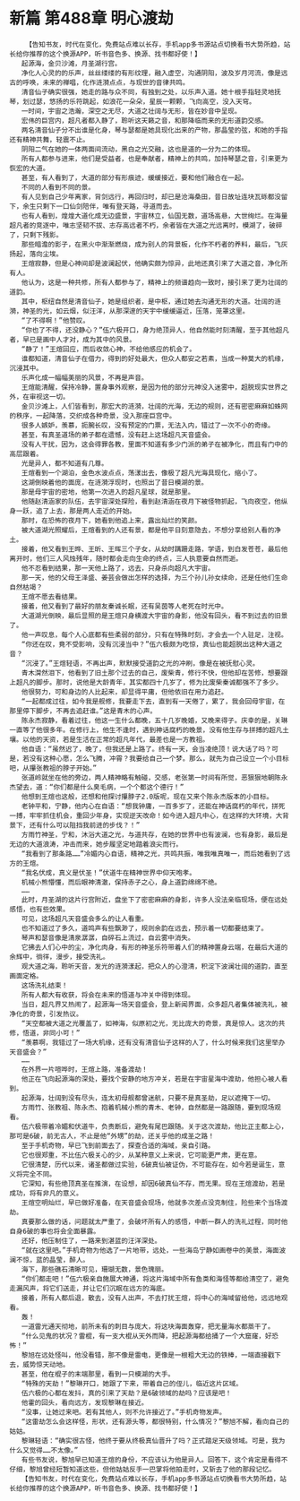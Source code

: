 # 新篇 第488章 明心渡劫
        【告知书友，时代在变化，免费站点难以长存，手机app多书源站点切换看书大势所趋，站长给你推荐的这个换源APP，听书音色多、换源、找书都好使！】
       起源海，金贝沙滩，月圣湖行宫。
       净化人心灵的的乐声，丝丝缕缕的有形纹理，融入虚空，沟通阴阳，波及岁月河流，像是远古的呼唤，未来的禅唱，化作涟漪点点，与现世的音律共鸣。
       清音仙子确实很强，她走的路与众不同，有独到之处，以乐声入道。她十根手指轻灵地抚琴，划过瑟，悠扬的乐符跳起，如浪花一朵朵，星辰一颗颗，飞向高空，没入天穹。
       一时间，宇宙之浩瀚，深空之无尽，大道之壮阔与无形，皆在妙音中呈现。
       宏伟的巨宫内，超凡者都入静了，聆听这天籁之音，和那降临而来的无形道韵交感。
       两名清音仙子分不出谁是化身，琴与瑟都是她具现化出来的产物，那晶莹的弦，和她的手指还有精神共舞，轻震不止。
       阴阳二气在她的一体两面间流动，黑白之光交融，这也是道的一分为二的体现。
       所有人都参与进来，他们是受益者，也是奉献者，精神上的共鸣，加持琴瑟之音，引来更为恢宏的大道。
       甚至，有人看到了，大道的部分有形痕迹，缓缓接近，要和他们融合在一起。
       不同的人看到不同的景。
       有人见到自己少年离家，背剑远行，再回归时，却已是沧海桑田，昔日故址连块瓦砾都没留下，余生只剩下一口仙剑陪伴，唯有登天路，寻道而去。
       也有人看到，煌煌大道化成无边盛景，宇宙林立，仙国无数，道场高悬，大世绚烂。在海量超凡者的竞逐中，唯志坚韧不拔、志存高远者不朽，余者皆在大道之光远离时，模湖了，破碎了，只剩下残影。
       那些暗澹的影子，在黑火中渐渐燃烧，成为别人的背景板，化作不朽者的养料，最后，飞灰扬起，落向尘埃。
       王煊寂静，但是心神间却是波澜起伏，他确实颇为惊异，此地还真引来了大道之音，净化所有人。
       他认为，这是一种共修，所有人都参与了，精神上的频谱趋向一致时，接引来了更为壮阔的道韵。
       其中，枢纽自然是清音仙子，她是组织者，是中枢，通过她去沟通无形的大道。壮阔的涟漪，神圣的光，如云烟，似汪洋，从那深邃的天宇中缓缓逼近，压落，笼罩这里。
       “了不得啊！”他赞叹。
       “你也了不得，还没静心？”伍六极开口，身为绝顶异人，他自然能时刻清醒，至于其他超凡者，早已是画中人才对，成为其中的风景。
       “静了！”王煊回应，而后收敛心神，不给他感应的机会了。
       谁都知道，清音仙子在借力，得到的好处最大，但众人都安之若素，当成一种莫大的机缘，沉浸其中。
       乐声化成一幅幅美丽的风景，不再是声音。
       王煊能清醒，保持冷静，置身事外观察，是因为他的部分元神没入迷雾中，超脱现实世界之外，在审视这一切。
       金贝沙滩上，人们皆看到，那宏大的涟漪，壮阔的光海，无边的规则，还有密密麻麻如蛛网的秩序，一起降落，交织成各种奇景，没入那座巨宫中。
       很多人嫉妒，羡慕，扼腕长叹，没有预定的门票，无法入内，错过了一次不小的奇缘。
       甚至，有真圣道场的弟子都在遗憾，没有赶上这场超凡天音盛会。
       没有人干扰，因为，这会得罪各教，里面不知道有多少门派的弟子在被净化，而且有门中的高层跟着。
       光是异人，都不知道有几尊。
       王煊看到一个湖泊，金色水波点点，荡漾出去，像极了超凡光海具现化，缩小了。
       这湖倒映着他的面庞，在涟漪浮现时，也照出了昔日模湖的景。
       那是母宇宙的密地，他第一次进入的超凡星球，就是那里。
       他随赵清涵家的队伍，去宇宙深处探险，看到赵清涵在夜月下被怪物抓起，飞向夜空，他纵身一跃，追了上去，那是两人走近的开始。
       那时，在恐怖的夜月下，她看到他追上来，露出灿烂的笑颜。
       被大道湖光照耀后，王煊看到的人还有景，都是他平日刻意隐去，不想分享给别人看的净土。
       接着，他又看到王晔、王昕、王晖三个子女，从幼时蹒跚走路，学语，到白发苍苍，最后他离开时，他们三人风烛残年，随时都会走向生命的终点，三人执意要自然而逝。
       他不忍看到结果，那一天他上路了，远去，只身杀向超凡大宇宙。
       那一天，他的父母王泽盛、姜芸会做出怎样的选择，为三个孙儿孙女续命，还是任他们生命自然枯竭？
       王煊不愿去看结果。
       接着，他又看到了最好的朋友秦诚长眠，还有吴茵等人老死在时光中。
       大道湖光倒映，最后显照的是王煊只身横渡大宇宙的身影，他没有回头，看不到过去的旧景了。
       他一声叹息，每个人心底都有些柔弱的部分，只有在特殊时刻，才会去一个人驻足，注视。
       “你还在叹，竟不受影响，没有沉浸当中？”伍六极颇为吃惊，真仙也能超脱出这种大道之音？
       “沉浸了。”王煊轻语，不再出声，默默接受道韵之光的冲刷，像是在被抚慰心灵。
       青木潸然泪下，他看到了旧土那个过去的自己，废柴青，修行不快，但他却在苦修，想要跟上超凡的脚步。那时，说他是大龄青年，其实都四十几岁了，修为比废柴秦诚都强不了多少。
       他很努力，可和身边的人比起来，却显得平庸，但他依旧在用力追赶。
       “一起都成过往，如今我是舰修，我要走下去，直到有一天倦了，累了，我会回母宇宙，在那里停下脚步，不再去追赶谁。”这是青木的心声。
       陈永杰寂静，看着过往，他这一生什么都晚，五十几岁晚婚，又晚来得子。庆幸的是，关琳一直等了他很多年。在修行上，他生不逢时，遇到神话腐朽的晚景，没有他生存与拼搏的超凡土壤。以他的天资，若是生活在正常的超凡年代，最差也是一方教祖。
       他自语：“虽然迟了，晚了，但我还是上路了。终有一天，会当凌绝顶！说大话了吗？可是，若没有这种心愿，怎么飞腾，冲霄？我要给自己一个梦。那么，就先为自己设立一个小目标吧，从攥张教祖的脖子开始。”
       张道岭就坐在他的旁边，两人精神略有触碰，交感，老张第一时间有所觉，恶狠狠地朝陈永杰望去，道：“你们都是什么臭毛病，一个个都这个德行！”
       他想到王煊也这般，还想和他探讨攥脖子2.0版呢，现在又来个陈永杰版本的小目标。
       老钟平和，宁静，他内心在自语：“想我钟庸，一百多岁了，还能在神话腐朽的年代，拼死一搏，牢牢抓住机会，重回少年身，实现逆天改命！如今进入超凡中心，在这样的大环境，大背景下，还有什么可以阻挡我前进的步伐？！”
       方雨竹神圣，宁和，沐浴大道之光，与道共存，在她的世界中也有波澜，也有身影，最后是无边的大道浪涛，冲击而来，她步履坚定地踏着浪尖而行。
       “我看到了那条路……”冷媚内心自语，精神之光，共鸣共振，唯我唯真唯一，而后她看到了远方的王煊。
       “我名伏成，真义是伏圣！”伏道牛在精神世界中仰天咆孝。
       机械小熊懵懂，而后眼神清澈，保持赤子之心，身上道韵绵绵不绝。
       ……
       此时，月圣湖的这片行宫附近，盘坐下了密密麻麻的身影，许多人没法亲临现场，便在远处感悟，也有些效果。
       可见，这场超凡天音盛会多么的让人看重。
       也不知道过了多久，道鸣声有些飘渺了，规则余韵在远去，预示着一切都要结束了。
       琴声和瑟音像是清泉潺潺，自碎石上流过，自云雾中消失。
       它拂去人们心中的尘，净化肉身，有形的神圣乐符带着人们的精神置身云端，在最后大道的余辉中，徜徉，漫步，接受洗礼。
       观大道之海，聆听天音，发光的涟漪漾起，把众人的心澄清，积淀下波澜壮阔的道韵，直至画面定格。
       这场洗礼结束！
       所有人都大有收获，将会在未来的悟道与冲关中得到体现。
       当日，超凡界又热闹了，起源海一场天音盛会，登上新闻界面，众多超凡者集体被洗礼，被净化的奇景，引发热议。
       “天空都被大道之光覆盖了，如神海，似原初之光，无比庞大的奇景，真是惊人。这次的共修，悟道，非同小可！”
       “羡慕啊，我错过了一场大机缘，还有没有清音仙子这样的人了，什么时候来我们这里举办天音盛会？”
       ……
       在外界一片喧哗时，王煊上路，准备渡劫！
       他正在飞向起源海的深处，要找个安静的地方冲关，若是在宇宙星海中渡劫，他担心被人看到。
       起源海，壮阔到没有尽头，连太初母舰都曾迷航，只要不是真圣劫，足以遮掩下一切。
       方雨竹、张教祖、陈永杰、抱着机械小熊的青木、老钟，自然都是一路跟随，要到现场观看。
       伍六极带着冷媚和伏道牛，负责断后，避免有尾巴跟随。关于这次渡劫，他比正主都上心，那可是6破，前无古人，不止是他“外甥”的劫，还关乎他的成圣之路！
       至于手机奇物，早已飞到前面去了，探查合适的海域，亲自引路。
       它也很郑重，不比伍六极关心的少，从某种意义上来说，它可能更严肃，更在意。
       它很清楚，历代以来，诸圣都做过实验，6破真仙被证伪，不可能存在，如今若是诞生，意义将完全不同。
       它深知，有些绝顶真圣在推演，在设想，却因6破真仙不存，而无果。现在王煊渡劫，若是成功，将有非凡的意义。
       王煊空明灿烂，早已做好准备，在天音盛会现场，他就多次差点没克制住，险些来个当场渡劫。
       真要那么做的话，问题就太严重了，会破坏所有人的感悟，中断一群人的洗礼过程，同时他自身6破的事也将会全面暴露。
       还好，他压制住了，一路来到湛蓝的汪洋深处。
       “就在这里吧。”手机奇物为他选了一片地带，远处，一些海岛宁静如画卷中的美景，海面波澜不惊，蓝的晶莹，醉人。
       海下，那些礁石清晰可见，珊瑚无数，景色瑰丽。
       “你们都走吧！”伍六极亲自施展大神通，将这片海域中所有鱼类和海怪等都给清空了，避免走漏风声，将它们送走，并让它们沉眠在远方的海底。
       接着，所有人都后退，散去，没有人出声，不去打扰王煊，将中心的海域留给他，远远地观看。
       轰！
       一道雷光通天彻地，前所未有的刺目与庞大，将这块海面轰穿，把无量海水都蒸干了。
       “什么见鬼的状况？雷棍，有一支大棍从天外而降，把起源海都给捅了一个大窟窿，好恐怖！”
       黎旭在远处怪叫，他没看错，那不像是雷电，更像是一根粗大无边的铁棒，一端直接戳下去，威势惊天动地。
       甚至，他在棍子的末端那里，看到一只模湖的大手。
       “特殊的天劫！”黎琳开口，她跟了下来，带着自己的侄儿，临近这片区域。
       伍六极的心都在发抖，真的引来了天劫？是6破领域的劫吗？应该是吧！
       他霍的回头，看向远方，发现黎琳在接近。
       “没事，让她过来吧。若有其他人，则不允许接近了。”手机奇物发声。
       “这雷劫怎么会这样怪，形状，还有源头等，都很特别，什么情况？”黎旭不解，看向自己的姑姑。
       黎琳轻语：“确实很古怪，他终于要从终极真仙晋升了吗？正式踏足天级领域。可是，我为什么又觉得……不太像。”
       有些书友说，黎旭早已知道王煊的身份，不应该认为他是异人。回答下，这个肯定是看得不仔细，黎旭曾经短暂知道这些，但他姑姑反手一巴掌将他拍走时，又斩去了他的那段记忆。
       【告知书友，时代在变化，免费站点难以长存，手机app多书源站点切换看书大势所趋，站长给你推荐的这个换源APP，听书音色多、换源、找书都好使！】